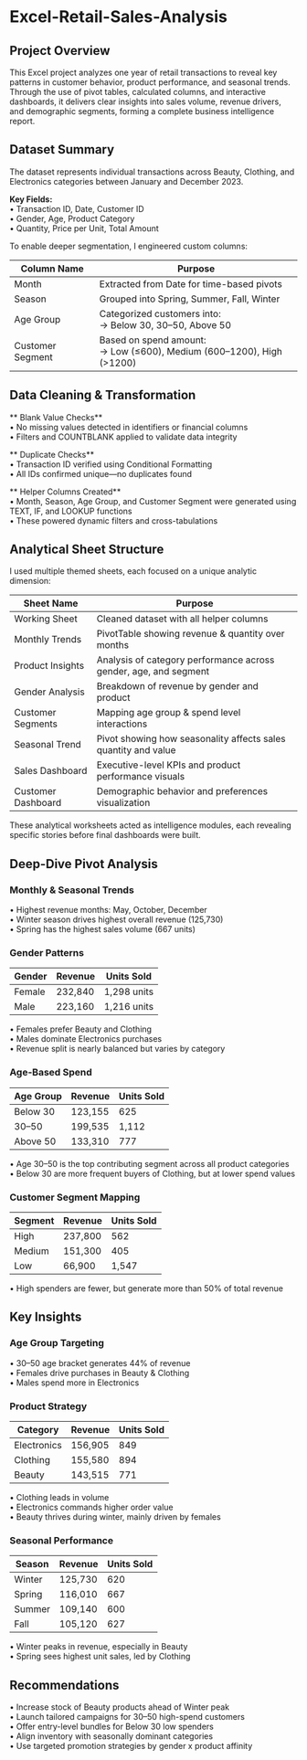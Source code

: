 # Excel-Retail-Sales-Analysis

## Project Overview  
This Excel project analyzes one year of retail transactions to reveal key patterns in customer behavior, product performance, and seasonal trends. Through the use of pivot tables, calculated columns, and interactive dashboards, it delivers clear insights into sales volume, revenue drivers, and demographic segments, forming a complete business intelligence report.

## Dataset Summary  
The dataset represents individual transactions across Beauty, Clothing, and Electronics categories between January and December 2023.

**Key Fields:**  
• Transaction ID, Date, Customer ID  
• Gender, Age, Product Category  
• Quantity, Price per Unit, Total Amount  

To enable deeper segmentation, I engineered custom columns:

| Column Name      | Purpose                                                                 |
|------------------|-------------------------------------------------------------------------|
| Month            | Extracted from Date for time-based pivots                              |
| Season           | Grouped into Spring, Summer, Fall, Winter                               |
| Age Group        | Categorized customers into:<br>→ Below 30, 30–50, Above 50             |
| Customer Segment | Based on spend amount:<br>→ Low (≤600), Medium (600–1200), High (>1200) |

## Data Cleaning & Transformation  

** Blank Value Checks**  
• No missing values detected in identifiers or financial columns  
• Filters and COUNTBLANK applied to validate data integrity  

** Duplicate Checks**  
• Transaction ID verified using Conditional Formatting  
• All IDs confirmed unique—no duplicates found  

** Helper Columns Created**  
• Month, Season, Age Group, and Customer Segment were generated using TEXT, IF, and LOOKUP functions  
• These powered dynamic filters and cross-tabulations  

## Analytical Sheet Structure  

I used multiple themed sheets, each focused on a unique analytic dimension:

| Sheet Name        | Purpose                                                           |
|-------------------|-------------------------------------------------------------------|
| Working Sheet     | Cleaned dataset with all helper columns                           |
| Monthly Trends    | PivotTable showing revenue & quantity over months                 |
| Product Insights  | Analysis of category performance across gender, age, and segment  |
| Gender Analysis   | Breakdown of revenue by gender and product                        |
| Customer Segments | Mapping age group & spend level interactions                      |
| Seasonal Trend    | Pivot showing how seasonality affects sales quantity and value    |
| Sales Dashboard   | Executive-level KPIs and product performance visuals              |
| Customer Dashboard| Demographic behavior and preferences visualization                |

These analytical worksheets acted as intelligence modules, each revealing specific stories before final dashboards were built.

## Deep-Dive Pivot Analysis  

### Monthly & Seasonal Trends  
• Highest revenue months: May, October, December  
• Winter season drives highest overall revenue (125,730)  
• Spring has the highest sales volume (667 units)  

### Gender Patterns  
| Gender | Revenue  | Units Sold |
|--------|----------|------------|
| Female | 232,840  | 1,298 units |
| Male   | 223,160  | 1,216 units |

• Females prefer Beauty and Clothing  
• Males dominate Electronics purchases  
• Revenue split is nearly balanced but varies by category  

### Age-Based Spend  
| Age Group  | Revenue | Units Sold |
|------------|---------|------------|
| Below 30   | 123,155 | 625        |
| 30–50      | 199,535 | 1,112      |
| Above 50   | 133,310 | 777        |

• Age 30–50 is the top contributing segment across all product categories  
• Below 30 are more frequent buyers of Clothing, but at lower spend values  

### Customer Segment Mapping  
| Segment | Revenue | Units Sold |
|---------|---------|------------|
| High    | 237,800 | 562        |
| Medium  | 151,300 | 405        |
| Low     | 66,900  | 1,547      |

• High spenders are fewer, but generate more than 50% of total revenue  

## Key Insights  

### Age Group Targeting  
• 30–50 age bracket generates 44% of revenue  
• Females drive purchases in Beauty & Clothing  
• Males spend more in Electronics  

### Product Strategy  
| Category    | Revenue | Units Sold |
|-------------|---------|------------|
| Electronics | 156,905 | 849        |
| Clothing    | 155,580 | 894        |
| Beauty      | 143,515 | 771        |

• Clothing leads in volume  
• Electronics commands higher order value  
• Beauty thrives during winter, mainly driven by females  

### Seasonal Performance  
| Season | Revenue  | Units Sold |
|--------|----------|------------|
| Winter | 125,730  | 620        |
| Spring | 116,010  | 667        |
| Summer | 109,140  | 600        |
| Fall   | 105,120  | 627        |

• Winter peaks in revenue, especially in Beauty  
• Spring sees highest unit sales, led by Clothing  

## Recommendations  
• Increase stock of Beauty products ahead of Winter peak  
• Launch tailored campaigns for 30–50 high-spend customers  
• Offer entry-level bundles for Below 30 low spenders  
• Align inventory with seasonally dominant categories  
• Use targeted promotion strategies by gender x product affinity  
